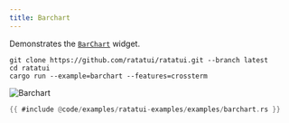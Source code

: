 ```yaml
---
title: Barchart
---
```


Demonstrates the [`BarChart`](https://docs.rs/ratatui/latest/ratatui/widgets/struct.BarChart.html)
widget.

```shell title="run example"
git clone https://github.com/ratatui/ratatui.git --branch latest
cd ratatui
cargo run --example=barchart --features=crossterm
```

![Barchart](barchart.gif)

```rust title=barchart.rs
{{ #include @code/examples/ratatui-examples/examples/barchart.rs }}
```
